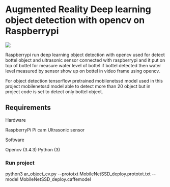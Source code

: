 # Augmented Reality Deep learning object detection with opencv on Raspberrypi

![](demo.gif)

Raspberrypi run deep learning object detection with opencv used for detect bottel object and ultrasonic sensor connected with raspberrypi and it put on top of bottel for measure water level of bottel if bottel detected then water level measured by sensor show up on bottel in video frame using opencv.

For object detection tensorflow pretrained mobilenetssd model used in this project mobilenetssd model able to detect more than 20 object but in project code is set to detect only bottel object.

## Requirements

Hardware

RaspberryPi
Pi cam
Ultrasonic sensor

Software

Opencv (3.4.3)
Python (3)

### Run project

python3 ar_object_cv.py --prototxt MobileNetSSD_deploy.prototxt.txt --model MobileNetSSD_deploy.caffemodel



